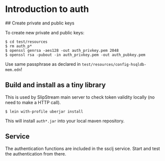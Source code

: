 # Introduction to auth

## Create private and public keys

To create new private and public keys:

    $ cd test/resources
    $ rm auth_p*
    $ openssl genrsa -aes128 -out auth_privkey.pem 2048
    $ openssl rsa -pubout -in auth_privkey.pem -out auth_pubkey.pem

Use same passphrase as declared in
`test/resources/config-hsqldb-mem.edn`!

## Build and install as a tiny library

This is used by SlipStream main server to check token validity locally
(no need to make a HTTP call).

    $ lein with-profile uberjar install

This will install `auth*.jar` into your local maven repository.

## Service

The authentication functions are included in the ssclj service.  Start
and test the authentication from there.
